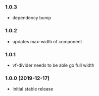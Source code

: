 ### 1.0.3

* dependency bump

### 1.0.2

* updates max-width of component

### 1.0.1

* vf-divider needs to be able go full width

### 1.0.0 (2019-12-17)

* Initial stable release
